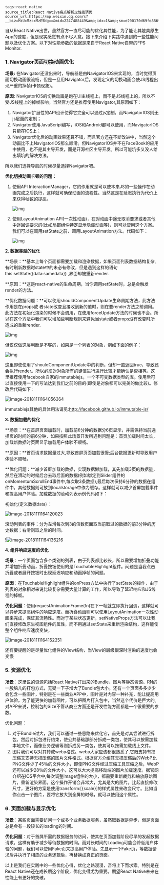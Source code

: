 ```
tags:react native
source_title:React Native痛点解析之性能调优
source_url:https://mp.weixin.qq.com/s?__biz=MzUxMzcxMzE5Ng==&mid=2247488449&amp;idx=1&amp;sn=e200170d69fe886f5774552707eea03a&source=41#wechat_redirect
```



自从React Native出世，虽然官方一直尽可能的优化其性能，为了能让其媲美原生App的速度，但是现实感觉有点不尽人意。接下来介绍下实践中遇到的一些性能问题以及优化方案。以下对性能参数的依据是来自于React Native自带的FPS Monitor.

### **1. Navigator页面切换动画优化**

**场景:** 在Navigator还没出来时，导航器是由NavigatorIOS来实现的，当时觉得页面切换动画很流畅，但是一旦用Navigator后，发现定义的切换动画会使JS线程出现严重的掉帧(卡顿现象)。

**原因:** NavigatorIOS的切换动画是跑在UI主线程上，而不是JS线程上的，所以不受JS线程上的掉帧影响。当然官方还是推荐使用Navigator,其原因如下：

1. Navigator扩展性的API设计使得它完全可以通过js定制，而NavigatorIOS则无js层面的定制；
2. Navigator使用JavaScript编写，iOS和Android都可以使用，而NavigatorIOS只能在IOS上；
3. Navigator优化后的动画效果还算不错，而且官方还在不断改进中，当然这个动画比不上NavigatorIOS那么顺滑。但NavigatorIOS并不在FaceBook的应用中使用，也不是其主导开发，而是开源社区主导开发。所以可能坑多又没人给出填坑的解决方法。

所以我们选择导航的时候尽量选择Navigator吧。

**优化切换动画卡顿的问题：**

1. 使用API InteractionManager，它的作用就是可以使本来JS的一些操作在动画完成之后执行，这样就可确保动画的流程性。当然这是在延迟执行为代价上来获得帧数的提高。

   ![img](https://ws2.sinaimg.cn/large/006tNbRwly1fx47ooguzdj30cr086gni.jpg)

2. 使用LayoutAnimation API(一次性动画)，在对动画中途无取消要求或者其他中途回调要求的(比如局部组件特定显示隐藏动画等)，则可以使用这个方案。我们可以在调用setState之前，调用LayoutAnimation方法。代码如下：

   ![img](https://ws4.sinaimg.cn/large/006tNbRwly1fx47p04d5vj30ek0bytc0.jpg)


**2. 数据类型的优化**

**场景：**基本上每个页面都需要加载和渲染数据，如果页面列表数据结构复杂,有时刷新数据时state中的未必有修改，但是遇到这样的语句this.setState({data:samedata}) ,界面却被重新render.

**原因：**这是react-native的生命周期，当你调用setState时，总是会触发render的方法。

**优化数据问题：**可以使用shouldComponentUpdate生命周期方法，此方法作用是在props或 者state改变且接收到新的值时，则在要render方法之前调用。此方法在初始化渲染的时候不会调用，在使用forceUpdate方法的时候也不会。所以在这个方法中我们可以增加些判断规则来避免当state或者props没有改变时所造成的重新render.

![img](https://ws3.sinaimg.cn/large/006tNbRwly1fx47pac2ybj30f1021wfh.jpg)

但仅仅做这层判断是不够的，如果是一个列表的对象，例如下面的例子：

![img](https://ws1.sinaimg.cn/large/006tNbRwly1fx47pkb289j30ea0aoq5j.jpg)

这里即使使用了shouldComponentUpdate中的判断，但却一直返回true，导致还会执行render。所以必须对对象所有的键值进行进行比较才能确认是否相等。这里推荐使用facebook自家的immutablejs。一个不可变数据类型的库。使用后可以直接使用一下的写法达到我们之前的目的(即使是对象都可以完美的做比较)。修改后代码如下：

![image-20181111164056364](https://ws2.sinaimg.cn/large/006tNbRwly1fx47py8pnej30e90c4gor.jpg)

immutablejs其他的具体用法请见:http://facebook.github.io/immutable-js/

**3. 数据加载的优化**

**场景：**在首屏页面加载时，加载前6分钟的数据分6页显示，并需保持当前选择页的时间的前6分钟，如果按照此场景开发所遇到问题是：首页加载时间太长，加载新数据时页面显示加载用户体验不顺畅。

**原因：**首页请求数据量过大,导致首屏页面加载很慢;后台数据更新时导致用户体验不顺畅。

**优化问题：**减少首屏加载的数据，实现数据懒加载，其先加载3页的数据量，然后在滑动的时候后台去取后面的数据(例如绑定到Slider组件的onMomentumScrollEnd事件中,每次取3条数据),最后每次保持6分钟的数据在组件中，其他数据则可放到localstorage中作为缓存。这样就可以减少首屏加载事件和提高用户体验。加载数据的滚动列表示例代码如下：

初始化(定义数据data)：

![image-20181111164120023](https://ws3.sinaimg.cn/large/006tNbRwly1fx47qcr3mbj30c805ewf7.jpg)

滚动列表的事件：分为左滑每次到3的倍数页面取当前取过的数据的前3分钟的历史数据；右滑则取之后的时间。

!![image-20181111164136216](https://ws3.sinaimg.cn/large/006tNbRwly1fx47qn1fqtj30il0pln6h.jpg)

**4. 组件响应速度的优化**

**场景**：一个页面包含多个类别的列表，由于列表都比较长，所以需要增加折叠功能并增加折叠动画，折叠按钮使用的是TouchableHighlight组件。问题是当我点击折叠或者展开按钮时出现延迟响应和动画掉帧的问题。

**原因**：在TouchableHighlight组件的onPress方法中执行了setState的操作，由于列表的对象相对来说比较复杂需要大量计算的工作，所以导致了延迟响应和JS线程的掉帧。

**优化问题**：使用requestAnimationFrame(fn)在下一帧就立即执行回调，这样就可以异步来提高组件的响应速度。而折叠动画则可以使用LayoutAnimation一次性动画来完成，保证其流畅性。而对于某些状态更新，setNativeProps方法可以让我们直接修改原生视图组件的属性，而不用通过setState来重新渲染结构，这样能使整个组件响应速度变快。

![image-20181111164152351](https://ws1.sinaimg.cn/large/006tNbRwly1fx47qxcytej30c603hmy3.jpg)

还有要提醒的是尽量优化组件的View结构，当View的层级很深时渲染的速度也会变慢

### **5. 资源优化**

**场景**：这里说的资源包括React Native打出来的Bundle，图片等静态资源。RN的一股脑儿的打包方式，无疑一下子增大了Bundle包大小。还有一个页面多多少少会包含一些图片，特别是在一些商业APP中，图片是对内容一种补充，能让提高用户体验。为了能更快的加载图片，可以把图片打入包中，当然这个代价是巨大的。对APP来说，控制包的Size不管从商业方面还是开发性能方面都是一个很重要的参数。

优化问题：

1. 对于Bundle过大，我们可以通过一些思路来优化它，首先是对其尝试进行拆包，然后对拆包进行约束，使公共基础那部分拆成一类包，使其可以按需加载本地文件，而像业务逻辑等则拆成另一类包，使其可以按需加载线上文件。
2. 图片我们可以对其转成webp格式。webp大家应该都很熟悉了,它既支持有损压缩又支持无损压缩的图片文件格式。根据官方介绍其无损压缩后的WebP比PNG文件少了45％的文件大小，即使PNG文件经过压缩工具压缩之后，WebP还可以减少28％的文件大小，这可以大大提高移动端的图片加载速度。据官网介绍在IOS平台中,每次调整Image组件的大小，都需要重新裁剪和缩放原始图片，重新渲染界面。这个操作开销会非常大，尤其是大的图片。比起直接修改尺寸，更好的方案是使用transform:[{scale}]的样式属性来改变尺寸。比如当你点击一个图片，要将它放大到全屏的时候，就可以使用这个属性。

### **6. 页面加载与显示优化**

**场景**：某些页面需要访问一个或多个业务数据服务，虽然取数据是异步，但是页面总是会有一段较长的loading的时间。

**优化问题**：对于首屏所需的数据服务的访问，使其在页面加载阶段尽早的发起数据请求，这样有助于减少等待数据的时间。而对长时间的Loading可能会降低用户体验的问题，我们可以使用Fake页来提高用户体验。先显示一个Fake页，等数据请求后并执行了相应的业务逻辑后，再替换成真正的页面。

以上是我们在实践中的一些优化心得，优化之路漫漫，吾将上下而求索。特别是在React Native还在成长期这个阶段，优化变得尤为重要。期望React Native未来在性能上有更好的突破。